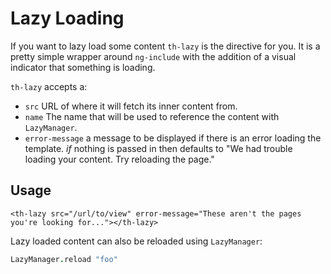 # Lazy Loading

If you want to lazy load some content `th-lazy` is the directive for you. It is a pretty simple wrapper around `ng-include` with the addition of a visual indicator that something is loading.

`th-lazy` accepts a:
- `src` URL of where it will fetch its inner content from.
- `name` The name that will be used to reference the content with `LazyManager`.
- `error-message` a message to be displayed if there is an error loading the template. _if_ nothing is passed in then defaults to "We had trouble loading your content. Try reloading the page."


## Usage

```
<th-lazy src="/url/to/view" error-message="These aren't the pages you're looking for..."></th-lazy>
```

Lazy loaded content can also be reloaded using `LazyManager`:

```coffeescript
LazyManager.reload "foo"
```
